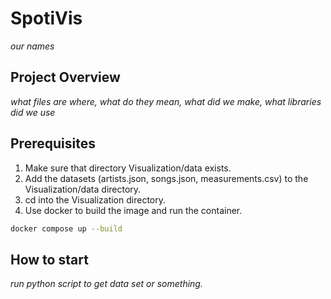 # SpotiVis
*our names*

## Project Overview
*what files are where, what do they mean, what did we make, what libraries did we use*

## Prerequisites

1. Make sure that directory Visualization/data exists.
2. Add the datasets (artists.json, songs.json, measurements.csv) to the Visualization/data directory.
3. cd into the Visualization directory.
4. Use docker to build the image and run the container.
```bash
docker compose up --build
```

## How to start
*run python script to get data set or something.*
